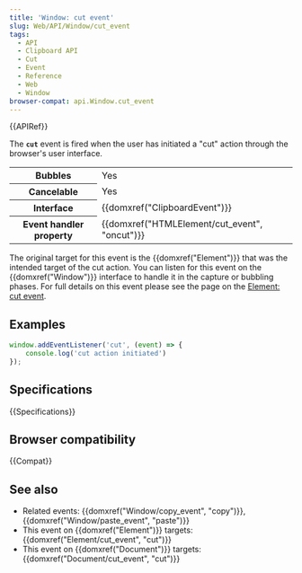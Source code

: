 ```yaml
---
title: 'Window: cut event'
slug: Web/API/Window/cut_event
tags:
  - API
  - Clipboard API
  - Cut
  - Event
  - Reference
  - Web
  - Window
browser-compat: api.Window.cut_event
---
```

{{APIRef}}

The **`cut`** event is fired when the user has initiated a "cut" action through the browser's user interface.

<table class="properties">
  <tbody>
    <tr>
      <th scope="row">Bubbles</th>
      <td>Yes</td>
    </tr>
    <tr>
      <th scope="row">Cancelable</th>
      <td>Yes</td>
    </tr>
    <tr>
      <th scope="row">Interface</th>
      <td>{{domxref("ClipboardEvent")}}</td>
    </tr>
    <tr>
      <th scope="row">Event handler property</th>
      <td>{{domxref("HTMLElement/cut_event", "oncut")}}</td>
    </tr>
  </tbody>
</table>

The original target for this event is the {{domxref("Element")}} that was the intended target of the cut action. You can listen for this event on the {{domxref("Window")}} interface to handle it in the capture or bubbling phases. For full details on this event please see the page on the [Element: cut event](/en-US/docs/Web/API/Element/cut_event).

## Examples

```js
window.addEventListener('cut', (event) => {
    console.log('cut action initiated')
});
```

## Specifications

{{Specifications}}

## Browser compatibility

{{Compat}}

## See also

- Related events: {{domxref("Window/copy_event", "copy")}}, {{domxref("Window/paste_event", "paste")}}
- This event on {{domxref("Element")}} targets: {{domxref("Element/cut_event", "cut")}}
- This event on {{domxref("Document")}} targets: {{domxref("Document/cut_event", "cut")}}
